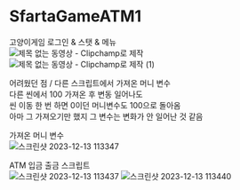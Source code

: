 # SfartaGameATM1
  
고양이게임 로그인 & 스탯 & 메뉴  
![제목 없는 동영상 - Clipchamp로 제작](https://github.com/SeungYeon04/SeungYeon04-SfartaGameATM1/assets/100332811/8e7185d7-23d6-480f-88f5-10b14b1aee10)  
![제목 없는 동영상 - Clipchamp로 제작 (1)](https://github.com/SeungYeon04/SeungYeon04-SfartaGameATM1/assets/100332811/4785ebde-29ec-4ba5-b783-0728c2866a08)  
  
어려웠던 점 / 다른 스크립트에서 가져온 머니 변수  
다른 씬에서 100 가져온 후 변동 일어나도  
씬 이동 한 번 하면 0이던 머니변수도 100으로 돌아옴  
아마 그 가져오기만 했지 그 변수는 변화가 안 일어난 것 같음  

가져온 머니 변수  
![스크린샷 2023-12-13 113347](https://github.com/SeungYeon04/SeungYeon04-SfartaGameATM1/assets/100332811/e52bc29e-0637-4d58-9b43-dd1d50a34c37)  
  
ATM 입금 출금 스크립트  
![스크린샷 2023-12-13 113437](https://github.com/SeungYeon04/SeungYeon04-SfartaGameATM1/assets/100332811/88aa6c8e-ea7f-4ea8-b357-9943b927685d)
![스크린샷 2023-12-13 113440](https://github.com/SeungYeon04/SeungYeon04-SfartaGameATM1/assets/100332811/6c2fdb5f-1693-4921-bdb3-aaef6565a06d)
  

